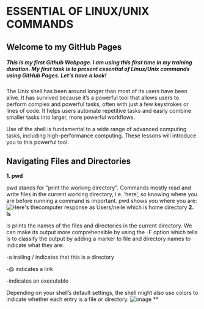 # ESSENTIAL OF LINUX/UNIX COMMANDS
## Welcome to my GitHub Pages
##### This is my first Github Webpage. I am using this first time in my training duration. My first task is to present essential of Linux/Unix commands using GitHub Pages. Let's have a look!
The Unix shell has been around longer than most of its users have been alive. It has survived because it’s a powerful tool that allows users to perform complex and powerful tasks, often with just a few keystrokes or lines of code. It helps users automate repetitive tasks and easily combine smaller tasks into larger, more powerful workflows.

Use of the shell is fundamental to a wide range of advanced computing tasks, including high-performance computing. These lessons will introduce you to this powerful tool.

## Navigating Files and Directories
**1. pwd**

pwd stands for "print the working directory". Commands mostly read and write files in the current working directory, i.e. ‘here’, so knowing where you are before running a command is important. pwd shows you where you are:
![Here's thecomputer response as Users/nelle which is home directory](https://user-images.githubusercontent.com/52249880/150623177-317e4733-f596-4b2f-934a-ab129730986f.png)
**2. ls**

ls prints the names of the files and directories in the current directory. We can make its output more comprehensible by using the -F option which tells ls to classify the output by adding a marker to file and directory names to indicate what they are:

-a trailing / indicates that this is a directory

-@ indicates a link

-indicates an executable

Depending on your shell’s default settings, the shell might also use colors to indicate whether each entry is a file or directory.
![image](https://user-images.githubusercontent.com/52249880/150623437-5a9e5e18-8e91-41f5-af92-64b935c4c6fd.png)
**




